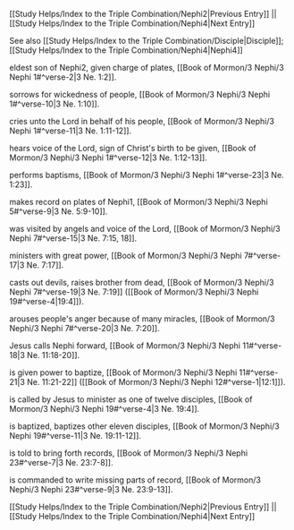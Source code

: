 [[Study Helps/Index to the Triple Combination/Nephi2|Previous Entry]]  ||  [[Study Helps/Index to the Triple Combination/Nephi4|Next Entry]]

 See also [[Study Helps/Index to the Triple Combination/Disciple|Disciple]]; [[Study Helps/Index to the Triple Combination/Nephi4|Nephi4]]

 eldest son of Nephi2, given charge of plates, [[Book of Mormon/3 Nephi/3 Nephi 1#^verse-2|3 Ne. 1:2]].

 sorrows for wickedness of people, [[Book of Mormon/3 Nephi/3 Nephi 1#^verse-10|3 Ne. 1:10]].

 cries unto the Lord in behalf of his people, [[Book of Mormon/3 Nephi/3 Nephi 1#^verse-11|3 Ne. 1:11-12]].

 hears voice of the Lord, sign of Christ's birth to be given, [[Book of Mormon/3 Nephi/3 Nephi 1#^verse-12|3 Ne. 1:12-13]].

 performs baptisms, [[Book of Mormon/3 Nephi/3 Nephi 1#^verse-23|3 Ne. 1:23]].

 makes record on plates of Nephi1, [[Book of Mormon/3 Nephi/3 Nephi 5#^verse-9|3 Ne. 5:9-10]].

 was visited by angels and voice of the Lord, [[Book of Mormon/3 Nephi/3 Nephi 7#^verse-15|3 Ne. 7:15, 18]].

 ministers with great power, [[Book of Mormon/3 Nephi/3 Nephi 7#^verse-17|3 Ne. 7:17]].

 casts out devils, raises brother from dead, [[Book of Mormon/3 Nephi/3 Nephi 7#^verse-19|3 Ne. 7:19]] ([[Book of Mormon/3 Nephi/3 Nephi 19#^verse-4|19:4]]).

 arouses people's anger because of many miracles, [[Book of Mormon/3 Nephi/3 Nephi 7#^verse-20|3 Ne. 7:20]].

 Jesus calls Nephi forward, [[Book of Mormon/3 Nephi/3 Nephi 11#^verse-18|3 Ne. 11:18-20]].

 is given power to baptize, [[Book of Mormon/3 Nephi/3 Nephi 11#^verse-21|3 Ne. 11:21-22]] ([[Book of Mormon/3 Nephi/3 Nephi 12#^verse-1|12:1]]).

 is called by Jesus to minister as one of twelve disciples, [[Book of Mormon/3 Nephi/3 Nephi 19#^verse-4|3 Ne. 19:4]].

 is baptized, baptizes other eleven disciples, [[Book of Mormon/3 Nephi/3 Nephi 19#^verse-11|3 Ne. 19:11-12]].

 is told to bring forth records, [[Book of Mormon/3 Nephi/3 Nephi 23#^verse-7|3 Ne. 23:7-8]].

 is commanded to write missing parts of record, [[Book of Mormon/3 Nephi/3 Nephi 23#^verse-9|3 Ne. 23:9-13]].

[[Study Helps/Index to the Triple Combination/Nephi2|Previous Entry]]  ||  [[Study Helps/Index to the Triple Combination/Nephi4|Next Entry]]